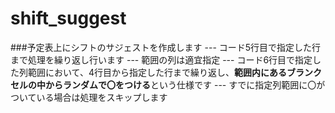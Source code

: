 # shift_suggest
###予定表上にシフトのサジェストを作成します
--- コード5行目で指定した行まで処理を繰り返し行います
--- 範囲の列は適宜指定
--- コード6行目で指定した列範囲において、4行目から指定した行まで繰り返し、**範囲内にあるブランクセルの中からランダムで〇をつける**という仕様です
--- すでに指定列範囲に〇がついている場合は処理をスキップします
